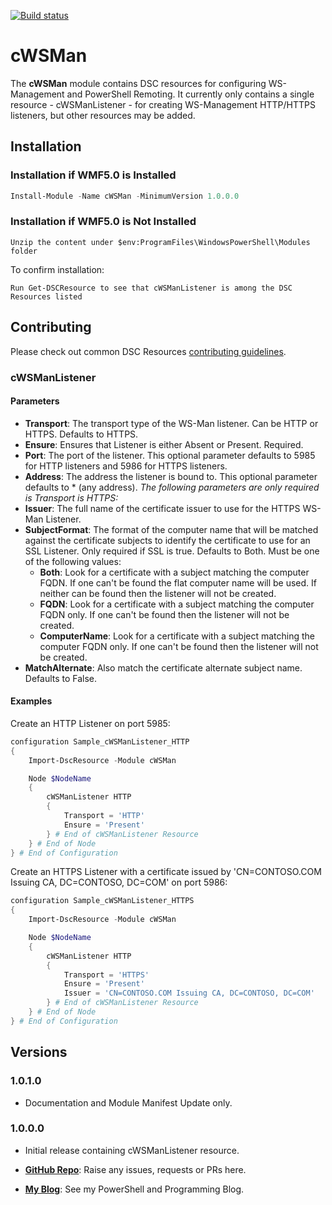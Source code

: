 [![Build status](https://ci.appveyor.com/api/projects/status/cw3o6pnn7l26m1h5/branch/master?svg=true)](https://ci.appveyor.com/project/PlagueHO/cwsman/branch/master)

# cWSMan

The **cWSMan** module contains DSC resources for configuring WS-Management and PowerShell Remoting. It currently only contains a single resource - cWSManListener - for creating WS-Management HTTP/HTTPS listeners, but other resources may be added. 

## Installation
### Installation if WMF5.0 is Installed
```powershell	
Install-Module -Name cWSMan -MinimumVersion 1.0.0.0
```

### Installation if WMF5.0 is Not Installed

    Unzip the content under $env:ProgramFiles\WindowsPowerShell\Modules folder 

To confirm installation:

    Run Get-DSCResource to see that cWSManListener is among the DSC Resources listed 

## Contributing
Please check out common DSC Resources [contributing guidelines](https://github.com/PowerShell/DscResource.Kit/blob/master/CONTRIBUTING.md).


### cWSManListener

#### Parameters
* **Transport**: The transport type of the WS-Man listener. Can be HTTP or HTTPS. Defaults to HTTPS.
* **Ensure**: Ensures that Listener is either Absent or Present. Required.
* **Port**: The port of the listener. This optional parameter defaults to 5985 for HTTP listeners and 5986 for HTTPS listeners.
* **Address**: The address the listener is bound to. This optional parameter defaults to * (any address).
*The following parameters are only required is Transport is HTTPS:*
* **Issuer**: The full name of the certificate issuer to use for the HTTPS WS-Man Listener.
* **SubjectFormat**: The format of the computer name that will be matched against the certificate subjects to identify the certificate to use for an SSL Listener. Only required if SSL is true. Defaults to Both. Must be one of the following values:
	* **Both**: Look for a certificate with a subject matching the computer FQDN. If one can't be found the flat computer name will be used. If neither can be found then the listener will not be created.
	* **FQDN**: Look for a certificate with a subject matching the computer FQDN only. If one can't be found then the listener will not be created.
	* **ComputerName**: Look for a certificate with a subject matching the computer FQDN only. If one can't be found then the listener will not be created.
* **MatchAlternate**: Also match the certificate alternate subject name. Defaults to False.

#### Examples
Create an HTTP Listener on port 5985:
```powershell
configuration Sample_cWSManListener_HTTP
{
    Import-DscResource -Module cWSMan

    Node $NodeName
    {
        cWSManListener HTTP
        {
            Transport = 'HTTP'
            Ensure = 'Present'
        } # End of cWSManListener Resource
    } # End of Node
} # End of Configuration
```

Create an HTTPS Listener with a certificate issued by 'CN=CONTOSO.COM Issuing CA, DC=CONTOSO, DC=COM' on port 5986:
```powershell
configuration Sample_cWSManListener_HTTPS
{
    Import-DscResource -Module cWSMan

    Node $NodeName
    {
        cWSManListener HTTP
        {
            Transport = 'HTTPS'
            Ensure = 'Present'
            Issuer = 'CN=CONTOSO.COM Issuing CA, DC=CONTOSO, DC=COM'
        } # End of cWSManListener Resource
    } # End of Node
} # End of Configuration
```

## Versions

### 1.0.1.0

* Documentation and Module Manifest Update only.

### 1.0.0.0

* Initial release containing cWSManListener resource.


* **[GitHub Repo](https://github.com/PlagueHO/cWSMan)**: Raise any issues, requests or PRs here.
* **[My Blog](https://dscottraynsford.wordpress.com)**: See my PowerShell and Programming Blog.
